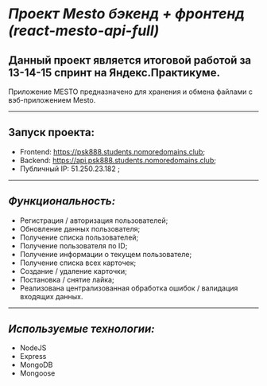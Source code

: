 # ***Проект Mesto бэкенд + фронтенд (react-mesto-api-full)***

Данный проект является итоговой работой за 13-14-15 спринт на Яндекс.Практикуме.
---
Приложение MESTO предназначено для хранения и обмена файлами с вэб-приложением Mesto.

---
## Запуск проекта:
* Frontend: https://psk888.students.nomoredomains.club;
* Backend: https://api.psk888.students.nomoredomains.club;
* Публичный IP: 51.250.23.182 ;

---
## *Функциональность:*
* Регистрация / авторизация пользователей;
* Обновление данных пользователя;
* Получение списка пользователей;
* Получение пользователя по ID;
* Получение информации о текущем пользователе;
* Получение списка всех карточек;
* Создание / удаление карточки;
* Постановка / снятие лайка;
* Реализована централизованная обработка ошибок / валидация входящих данных.
---
## *Используемые технологии:*
* NodeJS
* Express
* MongoDB
* Mongoose
